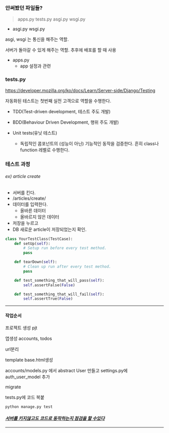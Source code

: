 ### 안써봤던 파일들?

> apps.py tests.py asgi.py wsgi.py



* asgi.py	wsgi.py

asgi, wsgi 는 통신을 해주는 역할.

서버가 돌아갈 수 있게 해주는 역할. 추후에 배포를 할 때 사용



* apps.py
  * app 설정과 관련



### tests.py

https://developer.mozilla.org/ko/docs/Learn/Server-side/Django/Testing



자동화된 테스트는 첫번째 실전 고객으로 역할을 수행한다.



* TDD(Test-driven development, 테스트 주도 개발)
* BDD(Behaviour Driven Development, 행위 주도 개발)





* Unit tests(유닛 테스트)
  * 독립적인 콤포넌트의 (성능이 아닌) 기능적인 동작을 검증한다. 흔히 class나 function 레벨로 수행한다.



### 테스트 과정

###### ex) article create

* 서버를 킨다.
* /articles/create/
* 데이터를 입력한다.
  * 올바른 데이터
  * 올바르지 않은 데이터
* 저장을 누르고
* DB 새로운 article이 저장되었는지 확인.



```python
class YourTestClass(TestCase):
    def setUp(self):
        # Setup run before every test method.
        pass

    def tearDown(self):
        # Clean up run after every test method.
        pass

    def test_something_that_will_pass(self):
        self.assertFalse(False)

    def test_something_that_will_fail(self):
        self.assertTrue(False)
```



___

#### 작업순서

프로젝트 생성 pjt

앱생성 accounts, todos

url분리

template base.html생성

accounts/models.py 에서 abstract User 만들고 settings.py에 auth_user_model 추가

migrate

tests.py에 코드 복붙

`python manage.py test`



#### *<u>**서버를 키지않고도 코드로 동작하는지 점검을 할 수있다**</u>*

___

